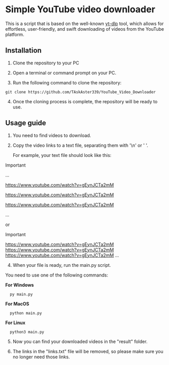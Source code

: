 # Simple YouTube video downloader
This is a script that is based on the well-known [yt-dlp](https://github.com/yt-dlp/yt-dlp) tool, which allows for effortless, user-friendly, and swift downloading of videos from the YouTube platform.
## Installation

1. Clone the repository to your PC

2. Open a terminal or command prompt on your PC.
3. Run the following command to clone the repository:
```
git clone https://github.com/TAskAster339/YouTube_Video_Downloader
```
4. Once the cloning process is complete, the repository will be ready to use.

## Usage guide

1. You need to find videos to download.

2. Copy the video links to a text file, separating them with '\n' or ' '.
   
   For example, your text file should look like this:
   
 > [!IMPORTANT]
 >
 >...
 >
 >https://www.youtube.com/watch?v=gEynJCTa2mM
 >
 >https://www.youtube.com/watch?v=gEynJCTa2mM
 >
 >https://www.youtube.com/watch?v=gEynJCTa2mM
 >
 >...

 or
 > [!IMPORTANT]
 https://www.youtube.com/watch?v=gEynJCTa2mM https://www.youtube.com/watch?v=gEynJCTa2mM https://www.youtube.com/watch?v=gEynJCTa2mM ...
   
4. When your file is ready, run the main.py script.

  You need to use one of the following commands:


**For Windows**
   ```
     py main.py
   ```
**For MacOS**
   ```
     python main.py
   ```
**For Linux**
   ```
     python3 main.py
   ```
5. Now you can find your downloaded videos in the "result" folder.

6. The links in the "links.txt" file will be removed, so please make sure you no longer need those links.
